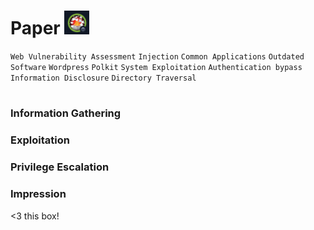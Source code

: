 <h1>Paper <a href="https://app.hackthebox.com/machines/432"><img src="./logo.png" width=40px /><a/></h1>

`Web Vulnerability Assessment` `Injection` `Common Applications` `Outdated Software` `Wordpress` `Polkit` `System Exploitation` `Authentication bypass` `Information Disclosure` `Directory Traversal`
<br>
<br>


### Information Gathering

### Exploitation

### Privilege Escalation

### Impression
<3 this box!